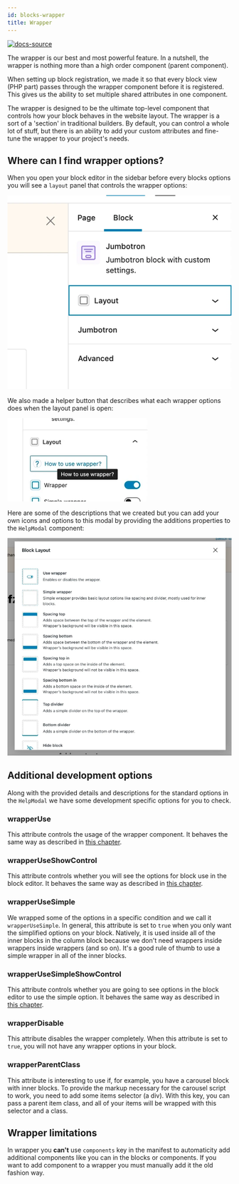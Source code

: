 ```yaml
---
id: blocks-wrapper
title: Wrapper
---
```


[![docs-source](https://img.shields.io/badge/source-eightshift--frontend--libs-yellow?style=for-the-badge&logo=javascript&labelColor=2a2a2a)](https://github.com/infinum/eightshift-frontend-libs/tree/6.0.0/blocks/init/src/blocks/)

The wrapper is our best and most powerful feature. In a nutshell, the wrapper is nothing more than a high order component (parent component).

When setting up block registration, we made it so that every block view (PHP part) passes through the wrapper component before it is registered. This gives us the ability to set multiple shared attributes in one component.

The wrapper is designed to be the ultimate top-level component that controls how your block behaves in the website layout. The wrapper is a sort of a 'section' in traditional builders. By default, you can control a whole lot of stuff, but there is an ability to add your custom attributes and fine-tune the wrapper to your project's needs.

## Where can I find wrapper options?

When you open your block editor in the sidebar before every blocks options you will see a `layout` panel that controls the wrapper options:

![Wrapper Closed](/img/docs/wrapper-closed.webp)

We also made a helper button that describes what each wrapper options does when the layout panel is open:

![Wrapper Help Button](/img/docs/wrapper-help.webp)

Here are some of the descriptions that we created but you can add your own icons and options to this modal by providing the additions properties to the `HelpModal` component:

![Wrapper Modal](/img/docs/wrapper-modal.webp)

## Additional development options

Along with the provided details and descriptions for the standard options in the `HelpModal` we have some development specific options for you to check.

### wrapperUse

This attribute controls the usage of the wrapper component. It behaves the same way as described in [this chapter](blocks-component-in-block#i-dont-need-all-the-component-options-in-my-block).

### wrapperUseShowControl

This attribute controls whether you will see the options for block use in the block editor. It behaves the same way as described in [this chapter](blocks-component-in-block#i-dont-want-my-editor-to-be-able-to-change-components-options-in-my-block).

### wrapperUseSimple

We wrapped some of the options in a specific condition and we call it `wrapperUseSimple`. In general, this attribute is set to `true` when you only want the simplified options on your block. Natively, it is used inside all of the inner blocks in the column block because we don't need wrappers inside wrappers inside wrappers (and so on). It's a good rule of thumb to use a simple wrapper in all of the inner blocks.

### wrapperUseSimpleShowControl

This attribute controls whether you are going to see options in the block editor to use the simple option. It behaves the same way as described in [this chapter](blocks-component-in-block#i-dont-want-my-editor-to-be-able-to-change-components-options-in-my-block).

### wrapperDisable

This attribute disables the wrapper completely. When this attribute is set to `true`, you will not have any wrapper options in your block.

### wrapperParentClass

This attribute is interesting to use if, for example, you have a carousel block with inner blocks. To provide the markup necessary for the carousel script to work, you need to add some items selector (a div). With this key, you can pass a parent item class, and all of your items will be wrapped with this selector and a class.

## Wrapper limitations

In wrapper you **can't** use `components` key in the manifest to automaticity add additional components like you can in the blocks or components. If you want to add component to a wrapper you must manually add it the old fashion way.
